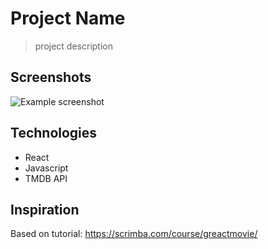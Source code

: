 # Project Name
> project description

## Screenshots
![Example screenshot](./img/screenshot.png)

## Technologies
* React
* Javascript
* TMDB API


## Inspiration
Based on tutorial: https://scrimba.com/course/greactmovie/